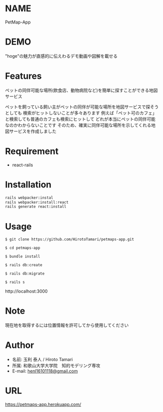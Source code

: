 # NAME

PetMap-App

# DEMO
 
"hoge"の魅力が直感的に伝えわるデモ動画や図解を載せる
 
# Features
 
 ペットの同伴可能な場所(飲食店、動物病院など)を簡単に探すことができる地図サービス

 ペットを飼っている飼い主がペットの同伴が可能な場所を地図サービスで探そうとしても
 検索がヒットしないことが多々あります
 例えば「ペット可のカフェ」と検索しても普通のカフェも検索にヒットして
 どれが本当にペットの同伴可能なのかわからないことです
 そのため、確実に同伴可能な場所を示してくれる地図サービスを作成しました
 
# Requirement

* react-rails
 
# Installation
 
 ```bash
 rails webpacker:instal
 rails webpacker:install:react
 rails generate react:install
 ```
 
# Usage

```
$ git clone https://github.com/HirotoTamari/petmaps-app.git

$ cd petmaps-app

$ bundle install

$ rails db:create

$ rails db:migrate

$ rails s
```
http://localhost:3000
 
# Note
 
現在地を取得するには位置情報を許可してから使用してください
 
# Author

* 名前: 玉利 泰人 / Hiroto Tamari
* 所属: 和歌山大学大学院　知的モデリング専攻
* E-mail: henl16101118@gmail.com

# URL

https://petmaps-app.herokuapp.com/
